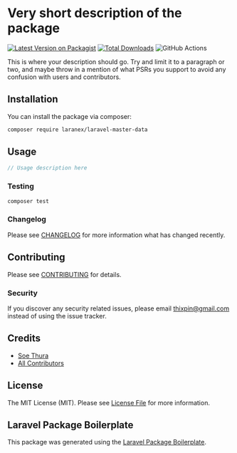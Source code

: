# Very short description of the package

[![Latest Version on Packagist](https://img.shields.io/packagist/v/laranex/laravel-master-data.svg?style=flat-square)](https://packagist.org/packages/laranex/laravel-master-data)
[![Total Downloads](https://img.shields.io/packagist/dt/laranex/laravel-master-data.svg?style=flat-square)](https://packagist.org/packages/laranex/laravel-master-data)
![GitHub Actions](https://github.com/laranex/laravel-master-data/actions/workflows/main.yml/badge.svg)

This is where your description should go. Try and limit it to a paragraph or two, and maybe throw in a mention of what PSRs you support to avoid any confusion with users and contributors.

## Installation

You can install the package via composer:

```bash
composer require laranex/laravel-master-data
```

## Usage

```php
// Usage description here
```

### Testing

```bash
composer test
```

### Changelog

Please see [CHANGELOG](CHANGELOG.md) for more information what has changed recently.

## Contributing

Please see [CONTRIBUTING](CONTRIBUTING.md) for details.

### Security

If you discover any security related issues, please email thixpin@gmail.com instead of using the issue tracker.

## Credits

-   [Soe Thura](https://github.com/thixpin)
-   [All Contributors](../../contributors)

## License

The MIT License (MIT). Please see [License File](LICENSE.md) for more information.

## Laravel Package Boilerplate

This package was generated using the [Laravel Package Boilerplate](https://laravelpackageboilerplate.com).
